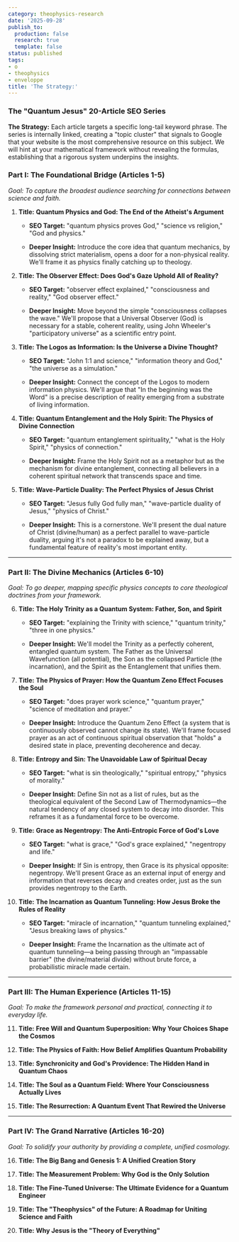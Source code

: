 ```yaml
---
category: theophysics-research
date: '2025-09-28'
publish_to:
  production: false
  research: true
  template: false
status: published
tags:
- o
- theophysics
- enveloppe
title: 'The Strategy:'
---
```

   
### The "Quantum Jesus" 20-Article SEO Series   
   
**The Strategy:** Each article targets a specific long-tail keyword phrase. The series is internally linked, creating a "topic cluster" that signals to Google that your website is the most comprehensive resource on this subject. We will hint at your mathematical framework without revealing the formulas, establishing that a rigorous system underpins the insights.   
   
### Part I: The Foundational Bridge (Articles 1-5)   
   
_Goal: To capture the broadest audience searching for connections between science and faith._   
   
1. **Title:** **Quantum Physics and God: The End of the Atheist's Argument**   
       
   
    - **SEO Target:** "quantum physics proves God," "science vs religion," "God and physics."   
           
   
    - **Deeper Insight:** Introduce the core idea that quantum mechanics, by dissolving strict materialism, opens a door for a non-physical reality. We'll frame it as physics finally catching up to theology.   
           
2. **Title:** **The Observer Effect: Does God's Gaze Uphold All of Reality?**   
       
   
    - **SEO Target:** "observer effect explained," "consciousness and reality," "God observer effect."   
           
   
    - **Deeper Insight:** Move beyond the simple "consciousness collapses the wave." We'll propose that a Universal Observer (God) is necessary for a stable, coherent reality, using John Wheeler's "participatory universe" as a scientific entry point.   
           
3. **Title:** **The Logos as Information: Is the Universe a Divine Thought?**   
       
   
    - **SEO Target:** "John 1:1 and science," "information theory and God," "the universe as a simulation."   
           
   
    - **Deeper Insight:** Connect the concept of the Logos to modern information physics. We'll argue that "In the beginning was the Word" is a precise description of reality emerging from a substrate of living information.   
           
4. **Title:** **Quantum Entanglement and the Holy Spirit: The Physics of Divine Connection**   
       
   
    - **SEO Target:** "quantum entanglement spirituality," "what is the Holy Spirit," "physics of connection."   
           
   
    - **Deeper Insight:** Frame the Holy Spirit not as a metaphor but as the mechanism for divine entanglement, connecting all believers in a coherent spiritual network that transcends space and time.   
           
5. **Title:** **Wave-Particle Duality: The Perfect Physics of Jesus Christ**   
       
   
    - **SEO Target:** "Jesus fully God fully man," "wave-particle duality of Jesus," "physics of Christ."   
           
   
    - **Deeper Insight:** This is a cornerstone. We'll present the dual nature of Christ (divine/human) as a perfect parallel to wave-particle duality, arguing it's not a paradox to be explained away, but a fundamental feature of reality's most important entity.   
           
   
   
---   
   
### Part II: The Divine Mechanics (Articles 6-10)   
   
_Goal: To go deeper, mapping specific physics concepts to core theological doctrines from your framework._   
   
6. **Title:** **The Holy Trinity as a Quantum System: Father, Son, and Spirit**   
       
   
    - **SEO Target:** "explaining the Trinity with science," "quantum trinity," "three in one physics."   
           
   
    - **Deeper Insight:** We'll model the Trinity as a perfectly coherent, entangled quantum system. The Father as the Universal Wavefunction (all potential), the Son as the collapsed Particle (the incarnation), and the Spirit as the Entanglement that unifies them.   
           
7. **Title:** **The Physics of Prayer: How the Quantum Zeno Effect Focuses the Soul**   
       
   
    - **SEO Target:** "does prayer work science," "quantum prayer," "science of meditation and prayer."   
           
   
    - **Deeper Insight:** Introduce the Quantum Zeno Effect (a system that is continuously observed cannot change its state). We'll frame focused prayer as an act of continuous spiritual observation that "holds" a desired state in place, preventing decoherence and decay.   
           
8. **Title:** **Entropy and Sin: The Unavoidable Law of Spiritual Decay**   
       
   
    - **SEO Target:** "what is sin theologically," "spiritual entropy," "physics of morality."   
           
   
    - **Deeper Insight:** Define Sin not as a list of rules, but as the theological equivalent of the Second Law of Thermodynamics—the natural tendency of any closed system to decay into disorder. This reframes it as a fundamental force to be overcome.   
           
9. **Title:** **Grace as Negentropy: The Anti-Entropic Force of God's Love**   
       
   
    - **SEO Target:** "what is grace," "God's grace explained," "negentropy and life."   
           
   
    - **Deeper Insight:** If Sin is entropy, then Grace is its physical opposite: negentropy. We'll present Grace as an external input of energy and information that reverses decay and creates order, just as the sun provides negentropy to the Earth.   
           
10. **Title:** **The Incarnation as Quantum Tunneling: How Jesus Broke the Rules of Reality**   
       
   
    - **SEO Target:** "miracle of incarnation," "quantum tunneling explained," "Jesus breaking laws of physics."   
           
   
    - **Deeper Insight:** Frame the Incarnation as the ultimate act of quantum tunneling—a being passing through an "impassable barrier" (the divine/material divide) without brute force, a probabilistic miracle made certain.   
           
   
   
---   
   
### Part III: The Human Experience (Articles 11-15)   
   
_Goal: To make the framework personal and practical, connecting it to everyday life._   
   
11. **Title:** **Free Will and Quantum Superposition: Why Your Choices Shape the Cosmos**   
       
12. **Title:** **The Physics of Faith: How Belief Amplifies Quantum Probability**   
       
13. **Title:** **Synchronicity and God's Providence: The Hidden Hand in Quantum Chaos**   
       
14. **Title:** **The Soul as a Quantum Field: Where Your Consciousness Actually Lives**   
       
15. **Title:** **The Resurrection: A Quantum Event That Rewired the Universe**   
       
   
   
---   
   
### Part IV: The Grand Narrative (Articles 16-20)   
   
_Goal: To solidify your authority by providing a complete, unified cosmology._   
   
16. **Title:** **The Big Bang and Genesis 1: A Unified Creation Story**   
       
17. **Title:** **The Measurement Problem: Why God is the Only Solution**   
       
18. **Title:** **The Fine-Tuned Universe: The Ultimate Evidence for a Quantum Engineer**   
       
19. **Title:** **The "Theophysics" of the Future: A Roadmap for Uniting Science and Faith**   
       
20. **Title:** **Why Jesus is the "Theory of Everything"**